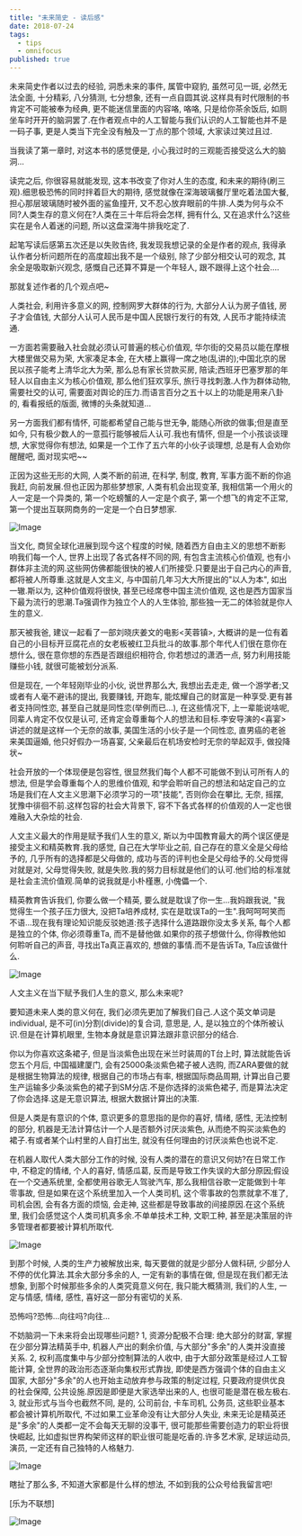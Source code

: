 ```yaml
---
title: "未来简史 - 读后感"
date: 2018-07-24
tags:
  - tips
  - omnifocus
published: true
---
```


未来简史作者以过去的经验, 洞悉未来的事件, 属管中窥豹, 虽然可见一斑, 必然无法全面, 十分精彩, 八分猜测, 七分想象, 还有一点自圆其说.这样具有时代限制的书肯定不可能被奉为经典, 更不能迷信里面的内容咯, 咯咯, 只是给你茶余饭后, 如厕坐车时开开的脑洞罢了.在作者观点中的人工智能与我们认识的人工智能也并不是一码子事, 更是人类当下完全没有触及一丁点的那个领域, 大家读过笑过且过.

当我读了第一章时, 对这本书的感觉便是, 小心我过时的三观能否接受这么大的脑洞...

读完之后, 你很容易就能发现, 这本书改变了你对人生的态度, 和未来的期待(刷三观).细思极恐怖的同时拌着巨大的期待, 感觉就像在深海玻璃餐厅里吃着法国大餐, 担心那层玻璃随时被外面的鲨鱼撞开, 又不忍心放弃眼前的牛排.人类为何与众不同?人类生存的意义何在?人类在三十年后将会怎样, 拥有什么, 又在追求什么?这些实在是令人着迷的问题, 所以这盘深海牛排我吃定了.

起笔写读后感第五次还是以失败告终, 我发现我想记录的全是作者的观点, 我得承认作者分析问题所在的高度超出我不是一个级别, 除了少部分相交认可的观念, 其余全是吸取新兴观念, 感慨自己还算不算是一个年轻人, 跟不跟得上这个社会....

那就复述作者的几个观点吧~

人类社会, 利用许多意义的网, 控制网罗大群体的行为, 大部分人认为房子值钱, 房子才会值钱, 大部分人认可人民币是中国人民银行发行的有效, 人民币才能持续流通.

一方面若需要融入社会就必须认可普遍的核心价值观, 华尔街的交易员以能在摩根大楼里做交易为荣, 大家凑足本金, 在大楼上赢得一席之地(乱讲的);中国北京的居民以孩子能考上清华北大为荣, 那么总有家长贷款买房, 陪读;西班牙巴塞罗那的年轻人以自由主义为核心价值观, 那么他们狂欢享乐, 旅行寻找刺激.人作为群体动物, 需要社交的认可, 需要面对舆论的压力.而语言百分之五十以上的功能是用来八卦的, 看看报纸的版面, 微博的头条就知道...

另一方面我们都有情怀, 可能都希望自己能与世无争, 能随心所欲的做事;但是直至如今, 只有极少数人的一意孤行能够被后人认可.我也有情怀, 但是一个小孩谈谈理想, 大家觉得你有想法, 如果是一个工作了五六年的小伙子谈理想, 总是有人会劝你醒醒吧, 面对现实吧~~

正因为这些无形的大网, 人类不断的前进, 在科学, 制度, 教育, 军事方面不断的你追我赶, 向前发展.但也正因为那些梦想家, 人类有机会出现变革, 我相信第一个用火的人一定是一个异类的, 第一个吃螃蟹的人一定是个疯子, 第一个想飞的肯定不正常, 第一个提出互联网商务的一定是一个白日梦想家.

![Image](/2018-7-24-after-reading-history-of-tomorrow/pic1.jpg)

当文化, 商贸全球化进展到现今这个程度的时候, 随着西方自由主义的思想不断影响我们每一个人, 世界上出现了各式各样不同的网, 有包含主流核心价值观, 也有小群体非主流的网.这些网仿佛都能很快的被人们所接受.只要是出于自己内心的声音, 都将被人所尊重.这就是人文主义, 与中国前几年习大大所提出的"以人为本", 如出一辙.斯以为, 这种价值观将很快, 甚至已经席卷中国主流价值观, 这也是西方国家当下最为流行的思潮.Ta强调作为独立个人的人生体验, 那些独一无二的体验就是你人生的意义.

那天被我爸, 建议一起看了一部刘晓庆姜文的电影<芙蓉镇>, 大概讲的是一位有着自己的小目标开豆腐花点的女老板被红卫兵批斗的故事.那个年代人们很在意你在想什么, 很在意你想的东西是否跟组织相符合, 你若想过的潇洒一点, 努力利用技能赚些小钱, 就很可能被划分派系.

但是现在, 一个年轻刚毕业的小伙, 说世界那么大, 我想出去走走, 做一个游学者;又或者有人毫不避讳的提出, 我要赚钱, 开跑车, 能炫耀自己的财富是一种享受.更有甚者支持同性恋, 甚至自己就是同性恋(举例而已...), 在这些情况下, 上一辈能说啥呢, 同辈人肯定不仅仅是认可, 还肯定会尊重每个人的想法和目标.李安导演的<喜宴>讲述的就是这样一个无奈的故事, 美国生活的小伙子是一个同性恋, 直男癌的老爸来美国逼婚, 他只好假办一场喜宴, 父亲最后在机场安检时无奈的举起双手, 做投降状~ 

社会开放的一个体现便是包容性, 很显然我们每个人都不可能做不到认可所有人的想法, 但是学会尊重每个人的思维价值观, 和学会聆听自己的想法和站定自己的立场是我们在人文主义思潮下必须学习的一项"技能", 否则你会在攀比, 无奈, 摇摆, 犹豫中徘徊不前.这样包容的社会大背景下, 容不下各式各样的价值观的人一定也很难融入大杂烩的社会.

人文主义最大的作用是赋予我们人生的意义, 斯以为中国教育最大的两个误区便是接受主义和精英教育.我的感觉, 自己在大学毕业之前, 自己存在的意义全是父母给予的, 几乎所有的选择都是父母做的, 成功与否的评判也全是父母给予的.父母觉得对就是对, 父母觉得失败, 就是失败.我的努力目标就是他们的认可.他们给的标准就是社会主流价值观.简单的说我就是小朴槿惠, 小傀儡一个.

精英教育告诉我们, 你要么做一个精英, 要么就是耽误了你一生...我妈跟我说, "我觉得生一个孩子压力很大, 没把Ta培养成材, 实在是耽误Ta的一生".我呵呵呵笑而不语...现在我有理论知识能反驳她道:孩子选择什么道路跟你没太多关系, 每个人都是独立的个体, 你必须尊重Ta, 而不是替他做.如果你的孩子想做什么, 你得教他如何聆听自己的声音, 寻找出Ta真正喜欢的, 想做的事情.而不是告诉Ta, Ta应该做什么.

![Image](/2018-7-24-after-reading-history-of-tomorrow/pic2.jpg)

人文主义在当下赋予我们人生的意义, 那么未来呢?

要知道未来人类的意义何在, 我们必须先更加了解我们自己.人这个英文单词是individual, 是不可(in)分割(divide)的复合词, 意思是, 人, 是以独立的个体所被认识.但是在计算机眼里, 生物本身就是意识算法跟非意识部分的结合.

你以为你喜欢这条裙子, 但是当淡紫色出现在米兰时装周的T台上时, 算法就能告诉您五个月后, 中国福建厦门, 会有25000条淡紫色裙子被人选购, 而ZARA要做的就是根据生物算法的规律, 根据自己的市场占有率, 根据国际商品周期, 计算出自己要生产运输多少条淡紫色的裙子到SM分店.不是你选择的淡紫色裙子, 而是算法决定了你会选择.这是无意识算法, 根据大数据计算出的决策.

但是人类是有意识的个体, 意识更多的意思指的是你的喜好, 情绪, 感性, 无法控制的部分, 机器是无法计算估计一个人是否额外讨厌淡紫色, 从而绝不购买淡紫色的裙子.有或者某个山村里的人自打出生, 就没有任何理由的讨厌淡紫色也说不定.

在机器人取代人类大部分工作的时候, 没有人类的潜在的意识又何妨?在日常工作中, 不稳定的情绪, 个人的喜好, 情感瓜葛, 反而是导致工作失误的大部分原因;假设在一个交通系统里, 全都使用谷歌无人驾驶汽车, 那么我相信谷歌一定能做到十年零事故, 但是如果在这个系统里加入一个人类司机, 这个零事故的包票就拿不准了, 司机会困, 会有各方面的烦恼, 会走神, 这些都是导致事故的间接原因.在这个系统里, 我们会感觉这个人类司机真多余.不单单技术工种, 文职工种, 甚至是决策层的许多管理者都要被计算机所取代.

![Image](/2018-7-24-after-reading-history-of-tomorrow/pic3.jpg)

到那个时候, 人类的生产力被解放出来, 每天要做的就是少部分人做科研, 少部分人不停的优化算法.其余大部分多余的人, 一定有新的事情在做, 但是现在我们都无法想象, 到那个时候那些多余的人类究竟意义何在, 我只能大概猜测, 我们的人生, 一定与情感, 情绪, 感性, 喜好这一部分有密切的关系.

恐怖吗?恐怖...向往吗?向往...


不妨脑洞一下未来将会出现哪些问题?
1, 资源分配极不合理: 绝大部分的财富, 掌握在少部分算法精英手中, 机器人产出的剩余价值, 与大部分"多余"的人类并没直接关系.
2, 权利高度集中与少部分控制算法的人收中, 由于大部分政策是经过人工智能计算, 全世界的政治形态逐渐向集权形式靠拢, 即使是西方强调个体的自由主义国家, 大部分"多余"的人也开始主动放弃参与政策的制定过程, 只要政府提供优良的社会保障, 公共设施.原因是即便是大家选举出来的人, 也很可能是潜在极左极右.
3, 就业形式与当今也截然不同, 是的, 公司前台, 卡车司机, 公务员, 这些职业基本都会被计算机所取代, 不过如果工业革命没有让大部分人失业, 未来无论是精英还是"多余"的人类都一定不会每天无聊的没事干, 很可能那些需要创造力的职业将很快崛起, 比如虚拟世界构架师这样的职业很可能是吃香的.许多艺术家, 足球运动员, 演员, 一定还有自己独特的人格魅力.

![Image](/2018-7-24-after-reading-history-of-tomorrow/pic4.jpg)

瞎扯了那么多, 不知道大家都是什么样的想法, 不如到我的公众号给我留言吧!

[乐为不联想]

![Image](/2018-7-24-after-reading-history-of-tomorrow/pic5.jpg)
